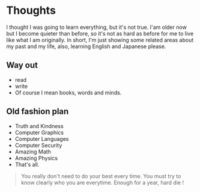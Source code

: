 # Thoughts
I thought I was going to learn everything, but it's not true. I'am older now but I become quieter than before, so it's not as hard as before for me to live like what I am originally. In short, I'm just showing some related areas about my past and my life, also, learning English and Japanese please. 

## Way out
- read
- write
- Of course I mean books, words and minds.

## Old fashion plan
- Truth and Kindness
- Computer Graphics
- Computer Languages
- Computer Security
- Amazing Math
- Amazing Physics
- That's all.

> You really don't need to do your best every time.
> You must try to know clearly who you are everytime. 
> Enough for a year, hard die !
